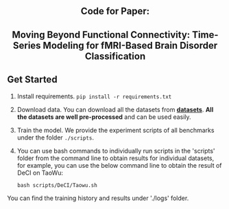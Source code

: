 <div align="center">
  <h2><b> Code for Paper:</b></h2>
  <h2><b> Moving Beyond Functional Connectivity: Time-Series Modeling for fMRI-Based Brain Disorder Classification </b></h2>
</div>

## Get Started

1. Install requirements. ```pip install -r requirements.txt```
2. Download data. You can download all the datasets from [**datasets**](https://drive.google.com/u/0/uc?id=1EtxBoOulKMCJ8y6Zh5GtxH56pOYHDlD0&export=download). **All the datasets are well pre-processed** and can be used easily.
3. Train the model. We provide the experiment scripts of all benchmarks under the folder `./scripts`. 
4. You can use bash commands to individually run scripts in the 'scripts' folder from the command line to obtain results for individual datasets, for example, you can use the below command line to obtain the result of DeCI on TaoWu:
   
      ```bash scripts/DeCI/Taowu.sh ```

You can find the training history and results under './logs' folder.


